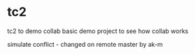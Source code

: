 # tc2
tc2 to demo collab
basic demo project to see how collab works

simulate conflict - changed on remote master by ak-m
